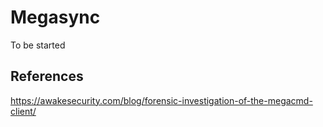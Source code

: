 # Megasync

To be started

## References

https://awakesecurity.com/blog/forensic-investigation-of-the-megacmd-client/